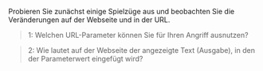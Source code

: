 Probieren Sie zunächst einige Spielzüge aus und beobachten Sie die Veränderungen auf der Webseite und in der URL.

>1: Welchen URL-Parameter können Sie für Ihren Angriff ausnutzen?

>2: Wie lautet auf der Webseite der angezeigte Text (Ausgabe), in den der Parameterwert eingefügt wird?
